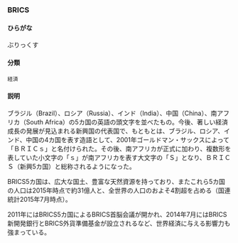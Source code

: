 <div style="display:none;">

## [あ行](securities-terms?id=あ行)
## [か行](securities-terms?id=か行)
## [さ行](securities-terms?id=さ行)
## [た行](securities-terms?id=た行)
## [な行](securities-terms?id=な行)
## [は行](securities-terms?id=は行)

</div>

### BRICS

#### ひらがな

ぶりっくす

#### 分類

`経済`

#### 説明

ブラジル（Brazil）、ロシア（Russia）、インド（India）、中国（China）、南アフリカ（South Africa）の5カ国の英語の頭文字を並べたもの。今後、著しい経済成長の発展が見込まれる新興国の代表国で、もともとは、ブラジル、ロシア、インド、中国の4カ国を表す造語として、2001年ゴールドマン・サックスによって「ＢＲＩＣｓ」と名付けられた。その後、南アフリカが正式に加わり、複数形を表していた小文字の「ｓ」が南アフリカを表す大文字の「Ｓ」となり、ＢＲＩＣＳ（新興5カ国）と総称されるようになった。
 
BRICS5カ国は、広大な国土、豊富な天然資源を持っており、またこれら5カ国の人口は2015年時点で約31億人と、全世界の人口のおよそ4割超を占める（国連統計2015年7月時点）。
 
2011年にはBRICS5カ国によるBRICS首脳会議が開かれ、2014年7月にはBRICS新開発銀行とBRICS外貨準備基金が設立されるなど、世界経済に与える影響力も強まっている。

<div style="display:none;">

## [ま行](securities-terms?id=ま行)
## [や行](securities-terms?id=や行)
## [ら行](securities-terms?id=ら行)
## [わ行](securities-terms?id=わ行)
## [英数字・記号](securities-terms?id=英数字・記号)

</div>

